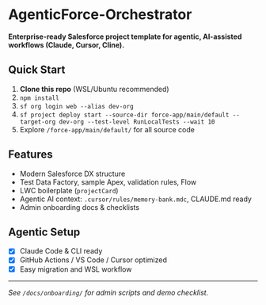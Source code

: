 # AgenticForce-Orchestrator

**Enterprise-ready Salesforce project template for agentic, AI-assisted workflows (Claude, Cursor, Cline).**

## Quick Start

1. **Clone this repo** (WSL/Ubuntu recommended)
2. `npm install`
3. `sf org login web --alias dev-org`
4. `sf project deploy start --source-dir force-app/main/default --target-org dev-org --test-level RunLocalTests --wait 10`
5. Explore `/force-app/main/default/` for all source code

## Features

- Modern Salesforce DX structure
- Test Data Factory, sample Apex, validation rules, Flow
- LWC boilerplate (`projectCard`)
- Agentic AI context: `.cursor/rules/memory-bank.mdc`, CLAUDE.md ready
- Admin onboarding docs & checklists

## Agentic Setup

- [x] Claude Code & CLI ready
- [x] GitHub Actions / VS Code / Cursor optimized
- [x] Easy migration and WSL workflow

---

*See `/docs/onboarding/` for admin scripts and demo checklist.*

